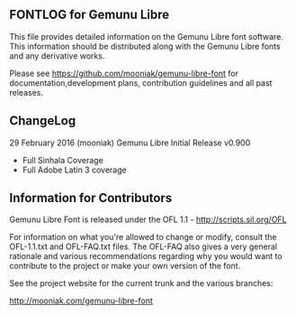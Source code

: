 FONTLOG for Gemunu Libre
-------------------

This file provides detailed information on the Gemunu Libre font software.
This information should be distributed along with the Gemunu Libre fonts and any derivative works.

Please see https://github.com/mooniak/gemunu-libre-font for documentation,development plans, contribution guidelines and all past releases. 


ChangeLog
----------

29 February 2016 (mooniak) Gemunu Libre Initial Release v0.900

- Full Sinhala Coverage
- Full Adobe Latin 3 coverage


Information for Contributors
------------------------------

Gemunu Libre Font is released under the OFL 1.1 - http://scripts.sil.org/OFL

For information on what you're allowed to change or modify, consult the
OFL-1.1.txt and OFL-FAQ.txt files. The OFL-FAQ also gives a very general
rationale and various recommendations regarding why you would want to
contribute to the project or make your own version of the font.

See the project website for the current trunk and the various branches:

http://mooniak.com/gemunu-libre-font
